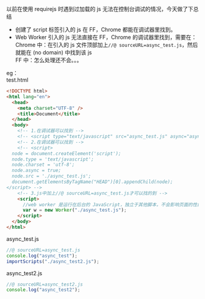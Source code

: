 以前在使用 requirejs 时遇到过加载的 js 无法在控制台调试的情况，今天做了下总结

-   创建了 script 标签引入的 js 在 FF，Chrome 都能在调试器里找到。
-   Web Worker 引入的 js 无法直接在 FF，Chrome 的调试器里找到，需要在：\
    Chrome 中：在引入的 js 文件顶部加上`//@ sourceURL=async_test.js`，然后就能在 (no domain) 中找到该 js\
    FF 中：怎么处理还不会。。。

eg：\
test.html

```html
<!DOCTYPE html>
<html lang="en">
  <head>
    <meta charset="UTF-8" />
    <title>Document</title>
  </head>
  <body>
    <!-- 1.在调试器可以找到 -->
    <!-- <script type="text/javascript" src="async_test.js" async="async"></script> -->
    <!-- 2.在调试器可以找到 -->
    <!-- <script>
  node = document.createElement('script');
  node.type = 'text/javascript';
  node.charset = 'utf-8';
  node.async = true;
  node.src = './async_test.js';
  document.getElementsByTagName("HEAD")[0].appendChild(node);  
</script> -->
    <!-- 3.js中加上//@ sourceURL=async_test.js才可以找的到 -->
    <script>
      //web worker 是运行在后台的 JavaScript，独立于其他脚本，不会影响页面的性能。
      var w = new Worker("./async_test.js");
    </script>
  </body>
</html>
```

async_test.js

```js
//@ sourceURL=async_test.js
console.log("async_test");
importScripts("./async_test2.js");
```

async_test2.js

```js
//@ sourceURL=async_test2.js
console.log("async_test2");
```
